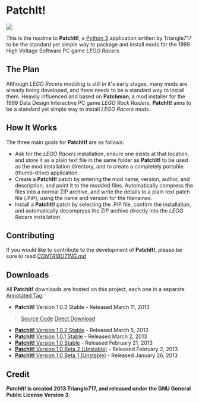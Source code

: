 PatchIt!
========

![](https://raw.github.com/le717/PatchIt/master/Icons/PatchItLogo.png?raw=true)

This is the readme to **PatchIt!**, a [Python 3](http://www.python.org) application written by Triangle717 to be the standard yet simple way to
package and install mods for the 1999 High Voltage Software PC game *LEGO Racers*.

The Plan
--------

Although *LEGO Racers* modding is still in it's early stages, many mods are already being developed, and there 
needs to be a standard way to install them. Heavily influenced and based on **Patchman**, a mod installer for 
the 1999 Data Design Interactive PC game *LEGO Rock Raiders*, **PatchIt!** aims to be a standard yet simple way 
to install *LEGO Racers* mods.

How It Works
------------

The three main goals for **PatchIt!** are as follows:

* Ask for the *LEGO Racers* installation, ensure one exists at that location, and store it as a plain text file in the same folder as **PatchIt!** to be used 
as the mod installation directory, and to create a completely portable (thumb-drive) application.
* Create a **PatchIt!** patch by entering the mod name, version, author, and description, and point it to the modded files. Automatically compress the files 
into a normal ZIP archive, and write the details to a plain text patch file (.PiP), using the name and version for the filenames.
* Install a **PatchIt!** patch by selecting the .PiP file, confirm the installation, and automatically decompress the ZIP archive directly into the *LEGO 
Racers* installation.

Contributing
------------

If you would like to contribute to the development of **PatchIt!**, please be sure to read [*CONTRIBUTING.md*](Documentation/CONTRIBUTING.md)

Downloads
---------

All **PatchIt!** downloads are hosted on this project, each one in a separate [Annotated Tag](https://github.com/le717/PatchIt/tags). 

* **PatchIt!** Version 1.0.3 Stable - Released March 11, 2013 
> [Source Code](https://github.com/le717/PatchIt/tree/V1.0.3Stable)
> [Direct Download](https://github.com/le717/PatchIt/raw/master/Windows/PatchIt!%20Version%201.0.3%20Stable.exe)
* [**PatchIt!** Version 1.0.2 Stable](https://github.com/le717/PatchIt/tree/V1.0.2Stable) - Released March 5, 2013
* [**PatchIt!** Version 1.0.1 Stable](https://github.com/le717/PatchIt/tree/V1.0.1Stable) - Released March 2, 2013
* [**PatchIt!** Version 1.0 Stable](https://github.com/le717/PatchIt/tree/V1.0Stable) - Released February 21, 2013
* [**PatchIt!** Version 1.0 Beta 2 (Unstable)](https://github.com/le717/PatchIt/tree/V1.0b2) - Released February 2, 2013
* [**PatchIt!** Version 1.0 Beta 1 (Unstable)](https://github.com/le717/PatchIt/tree/V1.0b1) - Released January 26, 2013

Credit
------
***PatchIt!* is created 2013 Triangle717, and released under the GNU General Public License Version 3.**